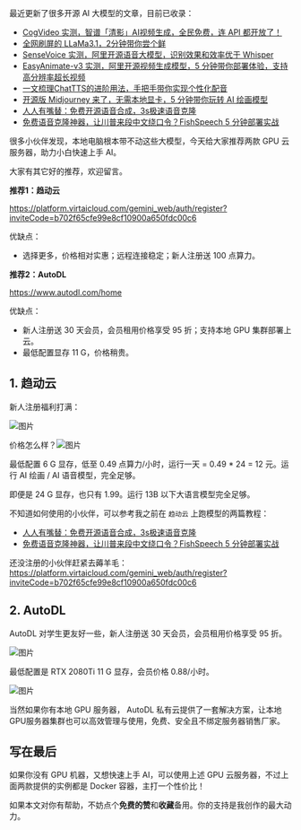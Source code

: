 最近更新了很多开源 AI 大模型的文章，目前已收录：

- [CogVideo 实测，智谱「清影」AI视频生成，全民免费，连 API 都开放了！](http://mp.weixin.qq.com/s?__biz=MzkzMzY2MTkyNw==&mid=2247485591&idx=1&sn=38d5c4de97094186578ac0f718ea71b2&chksm=c248551ff53fdc09f08c68fbe5c33bbfac3babb6154cc034ee46068709d3fc55e6beab75f075&scene=21#wechat_redirect)
- [全网刷屏的 LLaMa3.1，2分钟带你尝个鲜](http://mp.weixin.qq.com/s?__biz=MzkzMzY2MTkyNw==&mid=2247485560&idx=1&sn=58aaff0740eb5a0cb995cdb400b91dbf&chksm=c24855f0f53fdce6c485d50319d7a2595a48439232f66ab010c56eb95460445efc1837341d9b&scene=21#wechat_redirect)
- [SenseVoice 实测，阿里开源语音大模型，识别效果和效率优于 Whisper](http://mp.weixin.qq.com/s?__biz=MzkzMzY2MTkyNw==&mid=2247485469&idx=1&sn=87f0223cc59ebb19c86f1f825b64a8f3&chksm=c2485595f53fdc834487b87e63446974e700ae191fc843d1e6ee67ee7b6d65e3560b0a06dcc9&scene=21#wechat_redirect)
- [EasyAnimate-v3 实测，阿里开源视频生成模型，5 分钟带你部署体验，支持高分辨率超长视频](http://mp.weixin.qq.com/s?__biz=MzkzMzY2MTkyNw==&mid=2247485449&idx=1&sn=a3a23259d889f5305b82fd61117b374e&chksm=c2485581f53fdc97834708624b646ad545bff9c961acc5e261a44c5e8dcd6b42d5636e3cf522&scene=21#wechat_redirect)
- [一文梳理ChatTTS的进阶用法，手把手带你实现个性化配音](http://mp.weixin.qq.com/s?__biz=MzkzMzY2MTkyNw==&mid=2247484666&idx=1&sn=95d4983ec16b47b8db6d05d41b208cf9&chksm=c2485972f53fd0641ba175af0d3fb33d77afeaea31fcd41c8c2602676ab8fca275856146a5d1&scene=21#wechat_redirect)
- [开源版 Midjourney 来了，无需本地显卡，5 分钟带你玩转 AI 绘画模型](http://mp.weixin.qq.com/s?__biz=MzkzMzY2MTkyNw==&mid=2247486018&idx=1&sn=aea2048a1afa7bb3ec848b7d6dfc3182&chksm=c24857caf53fdedc4f2b4ac881c1e7c6984756e3ada7b70f36c3f9addac8b576bb4b301a9bfa&scene=21#wechat_redirect)
- [人人有嘴替：免费开源语音合成，3s极速语音克隆](http://mp.weixin.qq.com/s?__biz=MzkzMzY2MTkyNw==&mid=2247486051&idx=1&sn=a87046364773ab42629c5352f9fb63a4&chksm=c24857ebf53fdefde080642e670b4d609f388ed1c0606d27803fe0f8d8a1d29c192c650220ab&scene=21#wechat_redirect)
- [免费语音克隆神器，让川普来段中文绕口令？FishSpeech 5 分钟部署实战](http://mp.weixin.qq.com/s?__biz=MzkzMzY2MTkyNw==&mid=2247486167&idx=1&sn=6828505ed90a4fa808dd2f688d73b0a9&chksm=c248575ff53fde4925259324118df2439a599cb9a2062df6e2b99a5effef5be013ef08a8a5c7&scene=21#wechat_redirect)

很多小伙伴发现，本地电脑根本带不动这些大模型，今天给大家推荐两款 GPU 云服务器，助力小白快速上手 AI。

大家有其它好的推荐，欢迎留言。

**推荐1：趋动云**

https://platform.virtaicloud.com/gemini_web/auth/register?inviteCode=b702f65cfe99e8cf10900a650fdc00c6

优缺点：

- 选择更多，价格相对实惠；远程连接稳定；新人注册送 100 点算力。

**推荐2：AutoDL**

https://www.autodl.com/home

优缺点：

- 新人注册送 30 天会员，会员租用价格享受 95 折；支持本地 GPU 集群部署上云。
- 最低配置显存 11 G，价格稍贵。

## **1. 趋动云**

新人注册福利打满：

![图片](https://mmbiz.qpic.cn/sz_mmbiz_png/hg7FIPq4qNS6SHjg9rEaP0TE3Jhc5Fb1ZRKM5AhbgHNrghn5m5H8eukPrL1zr7kuCnKGxecf3z6icqXzUgcCVfw/640?wx_fmt=png&from=appmsg&tp=webp&wxfrom=5&wx_lazy=1&wx_co=1)

价格怎么样？![图片](https://mmbiz.qpic.cn/sz_mmbiz_png/hg7FIPq4qNS6SHjg9rEaP0TE3Jhc5Fb1ZFV9GqwKtDWKWCUNCLC0SGwQs0uEic4OLHpf6ibwxxLo6t5Cl5iaV4kDw/640?wx_fmt=png&from=appmsg&tp=webp&wxfrom=5&wx_lazy=1&wx_co=1)

最低配置 6 G 显存，低至 0.49 点算力/小时，运行一天 = 0.49 * 24 = 12 元。运行 AI 绘画 / AI 语音模型，完全足够。

即便是 24 G 显存，也只有 1.99。运行 13B 以下大语言模型完全足够。

不知道如何使用的小伙伴，可以参考我之前在 `趋动云` 上跑模型的两篇教程：

- [人人有嘴替：免费开源语音合成，3s极速语音克隆](http://mp.weixin.qq.com/s?__biz=MzkzMzY2MTkyNw==&mid=2247486051&idx=1&sn=a87046364773ab42629c5352f9fb63a4&chksm=c24857ebf53fdefde080642e670b4d609f388ed1c0606d27803fe0f8d8a1d29c192c650220ab&scene=21#wechat_redirect)
- [免费语音克隆神器，让川普来段中文绕口令？FishSpeech 5 分钟部署实战](http://mp.weixin.qq.com/s?__biz=MzkzMzY2MTkyNw==&mid=2247486167&idx=1&sn=6828505ed90a4fa808dd2f688d73b0a9&chksm=c248575ff53fde4925259324118df2439a599cb9a2062df6e2b99a5effef5be013ef08a8a5c7&scene=21#wechat_redirect)



还没注册的小伙伴赶紧去薅羊毛：https://platform.virtaicloud.com/gemini_web/auth/register?inviteCode=b702f65cfe99e8cf10900a650fdc00c6

## **2. AutoDL**

AutoDL 对学生更友好一些，新人注册送 30 天会员，会员租用价格享受 95 折。

![图片](https://mmbiz.qpic.cn/sz_mmbiz_png/hg7FIPq4qNS6SHjg9rEaP0TE3Jhc5Fb1v3cfOIYfaibZSKkibCv3ibBtQ92BC3P8YQklTXgrTHxsJSBxniawAUcEBg/640?wx_fmt=png&from=appmsg&tp=webp&wxfrom=5&wx_lazy=1&wx_co=1)

最低配置是 RTX 2080Ti 11 G 显存，会员价格 0.88/小时。

![图片](https://mmbiz.qpic.cn/sz_mmbiz_png/hg7FIPq4qNS6SHjg9rEaP0TE3Jhc5Fb1xeJ2uGWqY7xNLKfmN2rXhOWbrgIZmHia5kib8smgqMyWPj2axNkJhJdw/640?wx_fmt=png&from=appmsg&tp=webp&wxfrom=5&wx_lazy=1&wx_co=1)

当然如果你有本地 GPU 服务器， AutoDL 私有云提供了一套解决方案，让本地GPU服务器集群也可以高效管理与使用，免费、安全且不绑定服务器销售厂家。

## **写在最后**

如果你没有 GPU 机器，又想快速上手 AI，可以使用上述 GPU 云服务器，不过上面两款提供的实例都是 Docker 容器，主打一个性价比！

如果本文对你有帮助，不妨点个**免费的赞**和**收藏**备用。你的支持是我创作的最大动力。